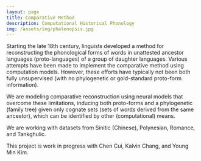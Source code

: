 ```yaml
---
layout: page
title: Comparative Method
description: Computational Historical Phonology
img: /assets/img/phalenopsis.jpg
---
```


Starting the late 18th century, linguists developed a method for reconstructing the phonological forms of words in unattested ancestor languages (proto-languages) of a group of daughter languages. Various attempts have been made to implement the comparative method using computation models. However, these efforts have typically not been both fully unsupervised (with no phylogenetic or gold-standard proto-form information).

We are modeling comparative reconstruction using neural models that overcome these limitations, inducing both proto-forms and a phylogenetic (family tree) given only cognate sets (sets of words derived from the same ancestor), which can be identified by other (computational) means.

We are working with datasets from Sinitic (Chinese), Polynesian, Romance, and Tankghulic.

This project is work in progress with Chen Cui, Kalvin Chang, and Young Min Kim.